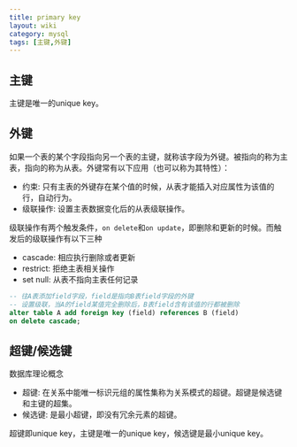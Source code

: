 ```yaml
---
title: primary key
layout: wiki
category: mysql
tags: [主键,外键]
---
```


## 主键

主键是唯一的unique key。

## 外键

如果一个表的某个字段指向另一个表的主键，就称该字段为外键。被指向的称为主表，指向的称为从表。外键常有以下应用（也可以称为其特性）：

* 约束: 只有主表的外键存在某个值的时候，从表才能插入对应属性为该值的行，自动行为。
* 级联操作: 设置主表数据变化后的从表级联操作。

级联操作有两个触发条件，`on delete`和`on update`，即删除和更新的时候。而触发后的级联操作有以下三种

* cascade: 相应执行删除或者更新
* restrict: 拒绝主表相关操作
* set null: 从表不指向主表任何记录

```sql
-- 往A表添加field字段，field是指向B表field字段的外键
-- 设置级联，当A的field某值完全删除后，B表field含有该值的行都被删除
alter table A add foreign key (field) references B (field)
on delete cascade;
```

## 超键/候选键

数据库理论概念

* 超键: 在关系中能唯一标识元组的属性集称为关系模式的超键。超键是候选键和主键的超集。
* 候选键: 是最小超键，即没有冗余元素的超键。

超键即unique key，主键是唯一的unique key，候选键是最小unique key。


